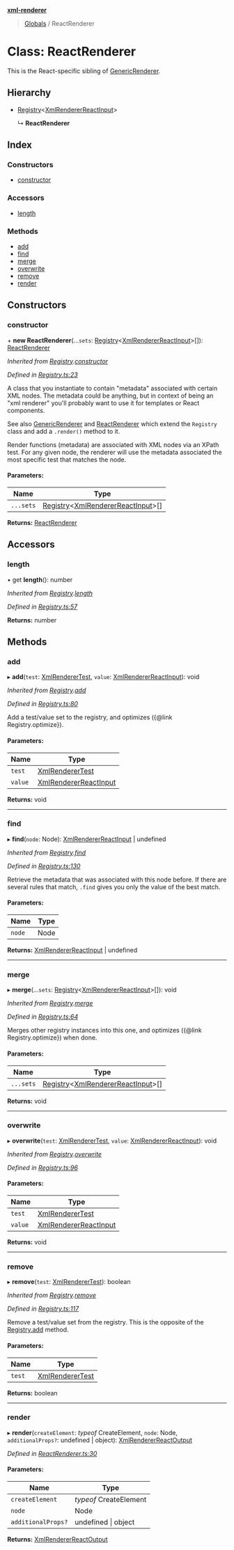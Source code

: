 **[xml-renderer](../README.md)**

> [Globals](../README.md) / ReactRenderer

# Class: ReactRenderer

This is the React-specific sibling of [GenericRenderer](genericrenderer.md).

## Hierarchy

* [Registry](registry.md)\<[XmlRendererReactInput](../README.md#xmlrendererreactinput)>

  ↳ **ReactRenderer**

## Index

### Constructors

* [constructor](reactrenderer.md#constructor)

### Accessors

* [length](reactrenderer.md#length)

### Methods

* [add](reactrenderer.md#add)
* [find](reactrenderer.md#find)
* [merge](reactrenderer.md#merge)
* [overwrite](reactrenderer.md#overwrite)
* [remove](reactrenderer.md#remove)
* [render](reactrenderer.md#render)

## Constructors

### constructor

\+ **new ReactRenderer**(...`sets`: [Registry](registry.md)\<[XmlRendererReactInput](../README.md#xmlrendererreactinput)>[]): [ReactRenderer](reactrenderer.md)

*Inherited from [Registry](registry.md).[constructor](registry.md#constructor)*

*Defined in [Registry.ts:23](https://github.com/wvbe/xml-renderer/blob/c56acc8/src/Registry.ts#L23)*

A class that you instantiate to contain "metadata" associated with certain XML nodes. The metadata could be anything,
but in context of being an "xml renderer" you'll probably want to use it for templates or React components.

See also [GenericRenderer](genericrenderer.md) and [ReactRenderer](reactrenderer.md) which extend the `Registry` class and add a `.render()`
method to it.

Render functions (metadata) are associated with XML nodes via an XPath test. For any given node, the renderer will
use the metadata associated the most specific test that matches the node.

#### Parameters:

Name | Type |
------ | ------ |
`...sets` | [Registry](registry.md)\<[XmlRendererReactInput](../README.md#xmlrendererreactinput)>[] |

**Returns:** [ReactRenderer](reactrenderer.md)

## Accessors

### length

• get **length**(): number

*Inherited from [Registry](registry.md).[length](registry.md#length)*

*Defined in [Registry.ts:57](https://github.com/wvbe/xml-renderer/blob/c56acc8/src/Registry.ts#L57)*

**Returns:** number

## Methods

### add

▸ **add**(`test`: [XmlRendererTest](../README.md#xmlrenderertest), `value`: [XmlRendererReactInput](../README.md#xmlrendererreactinput)): void

*Inherited from [Registry](registry.md).[add](registry.md#add)*

*Defined in [Registry.ts:80](https://github.com/wvbe/xml-renderer/blob/c56acc8/src/Registry.ts#L80)*

Add a test/value set to the registry, and optimizes ({@link Registry.optimize}).

#### Parameters:

Name | Type |
------ | ------ |
`test` | [XmlRendererTest](../README.md#xmlrenderertest) |
`value` | [XmlRendererReactInput](../README.md#xmlrendererreactinput) |

**Returns:** void

___

### find

▸ **find**(`node`: Node): [XmlRendererReactInput](../README.md#xmlrendererreactinput) \| undefined

*Inherited from [Registry](registry.md).[find](registry.md#find)*

*Defined in [Registry.ts:130](https://github.com/wvbe/xml-renderer/blob/c56acc8/src/Registry.ts#L130)*

Retrieve the metadata that was associated with this node before. If there are several rules that match, `.find`
gives you only the value of the best match.

#### Parameters:

Name | Type |
------ | ------ |
`node` | Node |

**Returns:** [XmlRendererReactInput](../README.md#xmlrendererreactinput) \| undefined

___

### merge

▸ **merge**(...`sets`: [Registry](registry.md)\<[XmlRendererReactInput](../README.md#xmlrendererreactinput)>[]): void

*Inherited from [Registry](registry.md).[merge](registry.md#merge)*

*Defined in [Registry.ts:64](https://github.com/wvbe/xml-renderer/blob/c56acc8/src/Registry.ts#L64)*

Merges other registry instances into this one, and optimizes ({@link Registry.optimize}) when done.

#### Parameters:

Name | Type |
------ | ------ |
`...sets` | [Registry](registry.md)\<[XmlRendererReactInput](../README.md#xmlrendererreactinput)>[] |

**Returns:** void

___

### overwrite

▸ **overwrite**(`test`: [XmlRendererTest](../README.md#xmlrenderertest), `value`: [XmlRendererReactInput](../README.md#xmlrendererreactinput)): void

*Inherited from [Registry](registry.md).[overwrite](registry.md#overwrite)*

*Defined in [Registry.ts:96](https://github.com/wvbe/xml-renderer/blob/c56acc8/src/Registry.ts#L96)*

#### Parameters:

Name | Type |
------ | ------ |
`test` | [XmlRendererTest](../README.md#xmlrenderertest) |
`value` | [XmlRendererReactInput](../README.md#xmlrendererreactinput) |

**Returns:** void

___

### remove

▸ **remove**(`test`: [XmlRendererTest](../README.md#xmlrenderertest)): boolean

*Inherited from [Registry](registry.md).[remove](registry.md#remove)*

*Defined in [Registry.ts:117](https://github.com/wvbe/xml-renderer/blob/c56acc8/src/Registry.ts#L117)*

Remove a test/value set from the registry. This is the opposite of the [Registry.add](registry.md#add) method.

#### Parameters:

Name | Type |
------ | ------ |
`test` | [XmlRendererTest](../README.md#xmlrenderertest) |

**Returns:** boolean

___

### render

▸ **render**(`createElement`: *typeof* CreateElement, `node`: Node, `additionalProps?`: undefined \| object): [XmlRendererReactOutput](../README.md#xmlrendererreactoutput)

*Defined in [ReactRenderer.ts:30](https://github.com/wvbe/xml-renderer/blob/c56acc8/src/ReactRenderer.ts#L30)*

#### Parameters:

Name | Type |
------ | ------ |
`createElement` | *typeof* CreateElement |
`node` | Node |
`additionalProps?` | undefined \| object |

**Returns:** [XmlRendererReactOutput](../README.md#xmlrendererreactoutput)
